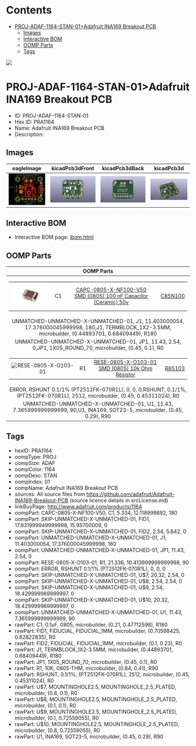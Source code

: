 



Contents
========

* [PROJ-ADAF-1164-STAN-01>Adafruit INA169 Breakout PCB](#proj-adaf-1164-stan-01adafruit-ina169-breakout-pcb)
	* [Images](#images)
	* [Interactive BOM](#interactive-bom)
	* [OOMP Parts](#oomp-parts)
	* [Tags](#tags)
  
![][im]
# PROJ-ADAF-1164-STAN-01>Adafruit INA169 Breakout PCB

- ID: PROJ-ADAF-1164-STAN-01
- Hex ID: PRA1164
- Name: Adafruit INA169 Breakout PCB
- Description: 

## Images
  
  

|eagleImage|kicadPcb3dFront|kicadPcb3dBack|kicadPcb3d|
| :---: | :---: | :---: | :---: |
|[![eagleImage](eagleImage_140.png)](eagleImage_600.png)|[![kicadPcb3dFront](kicadPcb3dFront_140.png)](kicadPcb3dFront_600.png)|[![kicadPcb3dBack](kicadPcb3dBack_140.png)](kicadPcb3dBack_600.png)|[![kicadPcb3d](kicadPcb3d_140.png)](kicadPcb3d_600.png)|

## Interactive BOM

- Interactive BOM page: [ibom.html](kicad/bom/ibom.html)

## OOMP Parts
  

|OOMP Parts|
| :---: |
|<table><tr><td>![CAPC-0805-X-NF100-V50](https://raw.githubusercontent.com/oomlout/oomlout_OOMP_parts/main/CAPC-0805-X-NF100-V50/image_140.jpg)</td><td> C1</td><td>[CAPC-0805-X-NF100-V50<br>SMD (0805) 100 nF Capacitor (Ceramic) 50v](https://github.com/oomlout/oomlout_OOMP_parts/tree/main/CAPC-0805-X-NF100-V50/)</td><td>[C85N100](https://github.com/oomlout/oomlout_OOMP_parts/tree/main/CAPC-0805-X-NF100-V50/)</td></tr></table>|
|UNMATCHED-UNMATCHED-X-UNMATCHED-01, J1, 11.403000054, 17.376000045999998, 180,J1, TERMBLOCK_1X2-3.5MM, microbuilder, (0.44893701, 0.68409449), R180|
|UNMATCHED-UNMATCHED-X-UNMATCHED-01, JP1, 11.43, 2.54, 0,JP1, 1X05_ROUND_70, microbuilder, (0.45, 0.1), R0|
|<table><tr><td>![RESE-0805-X-O103-01](https://raw.githubusercontent.com/oomlout/oomlout_OOMP_parts/main/RESE-0805-X-O103-01/image_140.jpg)</td><td> R1</td><td>[RESE-0805-X-O103-01<br>SMD (0805) 10k Ohm Resistor](https://github.com/oomlout/oomlout_OOMP_parts/tree/main/RESE-0805-X-O103-01/)</td><td>[R85103](https://github.com/oomlout/oomlout_OOMP_parts/tree/main/RESE-0805-X-O103-01/)</td></tr></table>|
|ERROR, RSHUNT 0.1/1% (PT2512FK-070R1L), 0, 0, 0,RSHUNT, 0.1/1%, (PT2512FK-070R1L), 2512, microbuilder, (0.45, 0.45311024), R0|
|UNMATCHED-UNMATCHED-X-UNMATCHED-01, U1, 11.43, 7.365999999999999, 90,U1, INA169, SOT23-5, microbuilder, (0.45, 0.29), R90|

## Tags

- hexID: PRA1164
- oompType: PROJ
- oompSize: ADAF
- oompColor: 1164
- oompDesc: STAN
- oompIndex: 01
- oompName: Adafruit INA169 Breakout PCB
- sources: All source files from https://github.com/adafruit/Adafruit-INA169-Breakout-PCB (source licence details in srcLicense.md)
- linkBuyPage: http://www.adafruit.com/products/1164
- oompPart: CAPC-0805-X-NF100-V50, C1, 5.334, 12.118999892, 180
- oompPart: SKIP-UNMATCHED-X-UNMATCHED-01, FID1, 17.931999949999998, 15.95700009, 0
- oompPart: SKIP-UNMATCHED-X-UNMATCHED-01, FID2, 2.54, 5.842, 0
- oompPart: UNMATCHED-UNMATCHED-X-UNMATCHED-01, J1, 11.403000054, 17.376000045999998, 180
- oompPart: UNMATCHED-UNMATCHED-X-UNMATCHED-01, JP1, 11.43, 2.54, 0
- oompPart: RESE-0805-X-O103-01, R1, 21.336, 10.413999999999998, 90
- oompPart: ERROR, RSHUNT 0.1/1% (PT2512FK-070R1L), 0, 0, 0
- oompPart: SKIP-UNMATCHED-X-UNMATCHED-01, U$7, 20.32, 2.54, 0
- oompPart: SKIP-UNMATCHED-X-UNMATCHED-01, U$8, 2.54, 2.54, 0
- oompPart: SKIP-UNMATCHED-X-UNMATCHED-01, U$9, 2.54, 18.429999969999997, 0
- oompPart: SKIP-UNMATCHED-X-UNMATCHED-01, U$10, 20.32, 18.429999969999997, 0
- oompPart: UNMATCHED-UNMATCHED-X-UNMATCHED-01, U1, 11.43, 7.365999999999999, 90
- rawPart: C1, 0.1uF, 0805, microbuilder, (0.21, 0.47712598), R180
- rawPart: FID1, FIDUCIAL, FIDUCIAL_1MM, microbuilder, (0.70598425, 0.62822835), R0
- rawPart: FID2, FIDUCIAL, FIDUCIAL_1MM, microbuilder, (0.1, 0.23), R0
- rawPart: J1, TERMBLOCK_1X2-3.5MM, microbuilder, (0.44893701, 0.68409449), R180
- rawPart: JP1, 1X05_ROUND_70, microbuilder, (0.45, 0.1), R0
- rawPart: R1, 10K, 0805-THM, microbuilder, (0.84, 0.41), R90
- rawPart: RSHUNT, 0.1/1%, (PT2512FK-070R1L), 2512, microbuilder, (0.45, 0.45311024), R0
- rawPart: U$7, MOUNTINGHOLE2.5, MOUNTINGHOLE_2.5_PLATED, microbuilder, (0.8, 0.1), R0
- rawPart: U$8, MOUNTINGHOLE2.5, MOUNTINGHOLE_2.5_PLATED, microbuilder, (0.1, 0.1), R0
- rawPart: U$9, MOUNTINGHOLE2.5, MOUNTINGHOLE_2.5_PLATED, microbuilder, (0.1, 0.72559055), R0
- rawPart: U$10, MOUNTINGHOLE2.5, MOUNTINGHOLE_2.5_PLATED, microbuilder, (0.8, 0.72559055), R0
- rawPart: U1, INA169, SOT23-5, microbuilder, (0.45, 0.29), R90



[im]: kicadPcb3d_450.png
